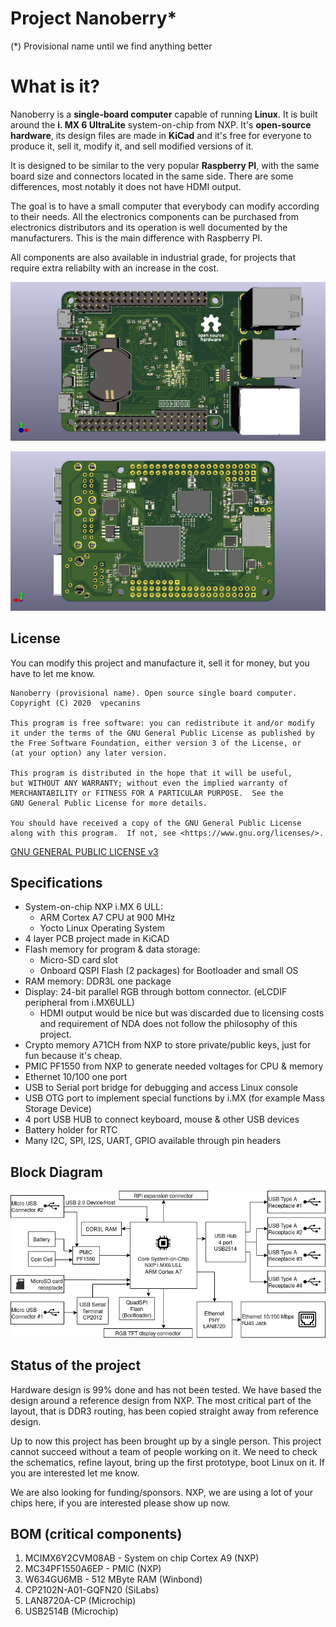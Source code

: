 # Project Nanoberry*
(*) Provisional name until we find anything better

# What is it?
Nanoberry is a **single-board computer** capable of running **Linux**. It is built around the **i. MX 6 UltraLite** system-on-chip from NXP. It's **open-source hardware**, its design files are made in **KiCad** and it's free for everyone to produce it, sell it, modify it, and sell modified versions of it.

It is designed to be similar to the very popular **Raspberry PI**, with the same board size and connectors located in the same side. There are some differences, most notably it does not have HDMI output.

The goal is to have a small computer that everybody can modify according to their needs. All the electronics components can be purchased from electronics distributors and its operation is well documented by the manufacturers. This is the main difference with Raspberry PI.

All components are also available in industrial grade, for projects that require extra reliabilty with an increase in the cost. 

![3d model front](nano-top.png)

![3d model bottom](nano-bottom.png)

## License

You can modify this project and manufacture it, sell it for money, but you have to let me know.

    Nanoberry (provisional name). Open source single board computer.
    Copyright (C) 2020  vpecanins

    This program is free software: you can redistribute it and/or modify
    it under the terms of the GNU General Public License as published by
    the Free Software Foundation, either version 3 of the License, or
    (at your option) any later version.

    This program is distributed in the hope that it will be useful,
    but WITHOUT ANY WARRANTY; without even the implied warranty of
    MERCHANTABILITY or FITNESS FOR A PARTICULAR PURPOSE.  See the
    GNU General Public License for more details.

    You should have received a copy of the GNU General Public License
    along with this program.  If not, see <https://www.gnu.org/licenses/>.

 [GNU GENERAL PUBLIC LICENSE v3](https://www.gnu.org/licenses/gpl-3.0.en.html)

## Specifications

 - System-on-chip NXP i.MX 6 ULL:
	 - ARM Cortex A7 CPU at 900 MHz
	 - Yocto Linux Operating System
 - 4 layer PCB project made in KiCAD
 - Flash memory for program & data storage:
	 - Micro-SD card slot
	 - Onboard QSPI Flash (2 packages) for Bootloader and small OS
 - RAM memory: DDR3L one package
 - Display: 24-bit parallel RGB through bottom connector. (eLCDIF peripheral from i.MX6ULL)
	 - HDMI output would be nice but was discarded due to licensing costs and requirement of NDA does not follow the philosophy of this project.
 - Crypto memory A71CH from NXP to store private/public keys, just for fun because it's cheap.
 - PMIC PF1550 from NXP to generate needed voltages for CPU & memory
 - Ethernet 10/100 one port
 - USB to Serial port bridge for debugging and access Linux console
 - USB OTG port to implement special functions by i.MX (for example Mass Storage Device)
 - 4 port USB HUB to connect keyboard, mouse & other USB devices
 - Battery holder for RTC
 - Many I2C, SPI, I2S, UART, GPIO available through pin headers

## Block Diagram

![block diagram](block-diagram.png)

## Status of the project

Hardware design is 99% done and has not been tested. We have based the design around a reference design from NXP. The most critical part of the layout, that is DDR3 routing, has been copied straight away from reference design.

Up to now this project has been brought up by a single person. This project cannot succeed without a team of people working on it. We need to check the schematics, refine layout, bring up the first prototype, boot Linux on it. If you are interested let me know.

We are also looking for funding/sponsors. NXP, we are using a lot of your chips here, if you are interested please show up now.

## BOM (critical components)

 1. MCIMX6Y2CVM08AB - System on chip Cortex A9 (NXP)
 2. MC34PF1550A6EP - PMIC (NXP)
 3. W634GU6MB - 512 MByte RAM (Winbond)
 4. CP2102N-A01-GQFN20 (SiLabs)
 5. LAN8720A-CP (Microchip)
 6. USB2514B (Microchip)


